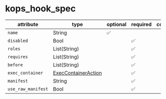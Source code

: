 # kops_hook_spec

| attribute | type | optional | required | computed |
| --- | --- | --- | --- | --- |
| `name` | String | :white_check_mark: |  |  |
| `disabled` | Bool |  | :white_check_mark: |  |
| `roles` | List(String) |  | :white_check_mark: |  |
| `requires` | List(String) |  | :white_check_mark: |  |
| `before` | List(String) |  | :white_check_mark: |  |
| `exec_container` | [ExecContainerAction](./ExecContainerAction.generated.md) |  | :white_check_mark: |  |
| `manifest` | String |  | :white_check_mark: |  |
| `use_raw_manifest` | Bool |  | :white_check_mark: |  |
